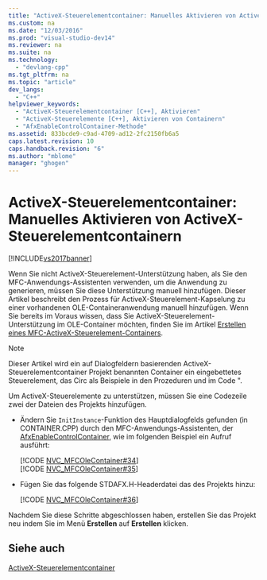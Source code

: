 ```yaml
---
title: "ActiveX-Steuerelementcontainer: Manuelles Aktivieren von ActiveX-Steuerelementcontainern"
ms.custom: na
ms.date: "12/03/2016"
ms.prod: "visual-studio-dev14"
ms.reviewer: na
ms.suite: na
ms.technology: 
  - "devlang-cpp"
ms.tgt_pltfrm: na
ms.topic: "article"
dev_langs: 
  - "C++"
helpviewer_keywords: 
  - "ActiveX-Steuerelementcontainer [C++], Aktivieren"
  - "ActiveX-Steuerelemente [C++], Aktivieren von Containern"
  - "AfxEnableControlContainer-Methode"
ms.assetid: 833bcde9-c9ad-4709-ad12-2fc2150fb6a5
caps.latest.revision: 10
caps.handback.revision: "6"
ms.author: "mblome"
manager: "ghogen"
---
```

# ActiveX-Steuerelementcontainer: Manuelles Aktivieren von ActiveX-Steuerelementcontainern
[!INCLUDE[vs2017banner](../assembler/inline/includes/vs2017banner.md)]

Wenn Sie nicht ActiveX\-Steuerelement\-Unterstützung haben, als Sie den MFC\-Anwendungs\-Assistenten verwenden, um die Anwendung zu generieren, müssen Sie diese Unterstützung manuell hinzufügen.  Dieser Artikel beschreibt den Prozess für ActiveX\-Steuerelement\-Kapselung zu einer vorhandenen OLE\-Containeranwendung manuell hinzufügen.  Wenn Sie bereits im Voraus wissen, dass Sie ActiveX\-Steuerelement\-Unterstützung im OLE\-Container möchten, finden Sie im Artikel [Erstellen eines MFC\-ActiveX\-Steuerelement\-Containers](../mfc/reference/creating-an-mfc-activex-control-container.md).  
  
> [!NOTE]
>  Dieser Artikel wird ein auf Dialogfeldern basierenden ActiveX\-Steuerelementcontainer Projekt benannten Container ein eingebettetes Steuerelement, das Circ als Beispiele in den Prozeduren und im Code ".  
  
 Um ActiveX\-Steuerelemente zu unterstützen, müssen Sie eine Codezeile zwei der Dateien des Projekts hinzufügen.  
  
-   Ändern Sie `InitInstance`\-Funktion des Hauptdialogfelds gefunden \(in CONTAINER.CPP\) durch den MFC\-Anwendungs\-Assistenten, der [AfxEnableControlContainer](../Topic/AfxEnableControlContainer.md), wie im folgenden Beispiel ein Aufruf ausführt:  
  
     [!CODE [NVC_MFCOleContainer#34](../CodeSnippet/VS_Snippets_Cpp/NVC_MFCOleContainer#34)]  
    [!CODE [NVC_MFCOleContainer#35](../CodeSnippet/VS_Snippets_Cpp/NVC_MFCOleContainer#35)]  
  
-   Fügen Sie das folgende STDAFX.H\-Headerdatei das des Projekts hinzu:  
  
     [!CODE [NVC_MFCOleContainer#36](../CodeSnippet/VS_Snippets_Cpp/NVC_MFCOleContainer#36)]  
  
 Nachdem Sie diese Schritte abgeschlossen haben, erstellen Sie das Projekt neu indem Sie im Menü **Erstellen** auf **Erstellen** klicken.  
  
## Siehe auch  
 [ActiveX\-Steuerelementcontainer](../mfc/activex-control-containers.md)
